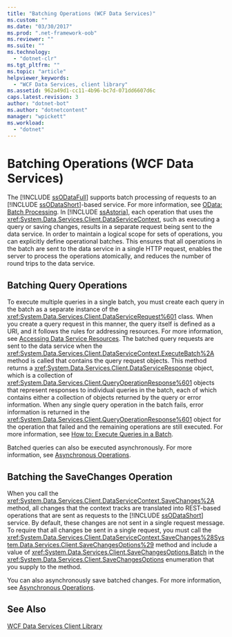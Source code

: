 ```yaml
---
title: "Batching Operations (WCF Data Services)"
ms.custom: ""
ms.date: "03/30/2017"
ms.prod: ".net-framework-oob"
ms.reviewer: ""
ms.suite: ""
ms.technology: 
  - "dotnet-clr"
ms.tgt_pltfrm: ""
ms.topic: "article"
helpviewer_keywords: 
  - "WCF Data Services, client library"
ms.assetid: 962a49d1-cc11-4b96-bc7d-071dd6607d6c
caps.latest.revision: 3
author: "dotnet-bot"
ms.author: "dotnetcontent"
manager: "wpickett"
ms.workload: 
  - "dotnet"
---
```

# Batching Operations (WCF Data Services)
The [!INCLUDE [ssODataFull](../../../../includes/ssodatafull-md.md)] supports batch processing of requests to an [!INCLUDE [ssODataShort](../../../../includes/ssodatashort-md.md)]-based service. For more information, see [OData: Batch Processing](http://go.microsoft.com/fwlink/?LinkId=186075). In [!INCLUDE [ssAstoria](../../../../includes/ssastoria-md.md)], each operation that uses the <xref:System.Data.Services.Client.DataServiceContext>, such as executing a query or saving changes, results in a separate request being sent to the data service. In order to maintain a logical scope for sets of operations, you can explicitly define operational batches. This ensures that all operations in the batch are sent to the data service in a single HTTP request, enables the server to process the operations atomically, and reduces the number of round trips to the data service.  
  
## Batching Query Operations  
 To execute multiple queries in a single batch, you must create each query in the batch as a separate instance of the <xref:System.Data.Services.Client.DataServiceRequest%601> class. When you create a query request in this manner, the query itself is defined as a URI, and it follows the rules for addressing resources. For more information, see [Accessing Data Service Resources](../../../../docs/framework/data/wcf/accessing-data-service-resources-wcf-data-services.md). The batched query requests are sent to the data service when the <xref:System.Data.Services.Client.DataServiceContext.ExecuteBatch%2A> method is called that contains the query request objects. This method returns a <xref:System.Data.Services.Client.DataServiceResponse> object, which is a collection of <xref:System.Data.Services.Client.QueryOperationResponse%601> objects that represent responses to individual queries in the batch, each of which contains either a collection of objects returned by the query or error information. When any single query operation in the batch fails, error information is returned in the <xref:System.Data.Services.Client.QueryOperationResponse%601> object for the operation that failed and the remaining operations are still executed. For more information, see [How to: Execute Queries in a Batch](../../../../docs/framework/data/wcf/how-to-execute-queries-in-a-batch-wcf-data-services.md).  
  
 Batched queries can also be executed asynchronously. For more information, see [Asynchronous Operations](../../../../docs/framework/data/wcf/asynchronous-operations-wcf-data-services.md).  
  
## Batching the SaveChanges Operation  
 When you call the <xref:System.Data.Services.Client.DataServiceContext.SaveChanges%2A> method, all changes that the context tracks are translated into REST-based operations that are sent as requests to the [!INCLUDE [ssODataShort](../../../../includes/ssodatashort-md.md)] service. By default, these changes are not sent in a single request message. To require that all changes be sent in a single request, you must call the <xref:System.Data.Services.Client.DataServiceContext.SaveChanges%28System.Data.Services.Client.SaveChangesOptions%29> method and include a value of <xref:System.Data.Services.Client.SaveChangesOptions.Batch> in the <xref:System.Data.Services.Client.SaveChangesOptions> enumeration that you supply to the method.  
  
 You can also asynchronously save batched changes. For more information, see [Asynchronous Operations](../../../../docs/framework/data/wcf/asynchronous-operations-wcf-data-services.md).  
  
## See Also  
 [WCF Data Services Client Library](../../../../docs/framework/data/wcf/wcf-data-services-client-library.md)
